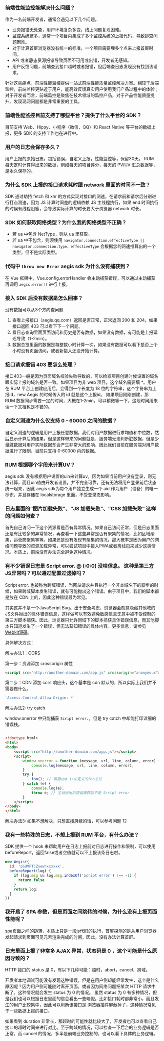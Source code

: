 ### 前端性能监控能解决什么问题？[](id:que1)

作为一名前端开发者，通常会遇见以下几个问题。
- 业务报错无处查，用户环境复杂多变，线上问题复现困难。
- 监控系统繁多，通常一个项目内集成了多个监控系统的上报代码，导致排查问题困难。
- 对于计算首屏浏览器没有统一的标准，一个项目需要埋多个点来上报首屏时间。
- API 或者静态资源报错导致页面不可用或出错，开发者无感知。
- 用户反馈问题，前端查到接口超时或者报错，但后端查日志发现没有找到该请求。

针对这些痛点，前端性能监控提供一站式前端性能质量监控解决方案。相较于后端监控，前端监控更贴近于用户，能高效反馈真实用户使用我们产品过程中的体验；对于开发者而言，前端监控是聚焦在技术领域的监控产品，对于产品性能质量提升、发现现网问题都是非常重要的工具。

### 前端性能监控目前支持了哪些平台？提供了什么平台的 SDK？[](id:que2)

目前支持 Web、Hippy、小程序（微信、QQ）和 React Native 等平台的数据上报，更多 SDK 的支持工作也在进行中。

### 用户的日志会保存多久？[](id:que3)

用户上报的原始日志，包括错误，自定义上报，性能监控等，保留30天。
RUM 每天定时计算得出来的数据，例如每天的项目评分，每天的 PV/UV 汇总数据等，是永久保存的。


### 为什么 SDK 上报的接口请求耗时跟 network 里面的时间不一致？[](id:que4)

SDK 通过劫持 fetch 和 xhr 的方式实现对接口的测速，在请求前和请求后分别进行打点测速，因为 JS 计算时间差的逻辑依赖 JS 主线程执行，如果 end 时间执行的时候有线程阻塞，会导致实际计算的时长要大于浏览器 network 时长。

### SDK 如何获取网络类型？为什么我的网络类型不正确？[](id:que5)

- 若 ua 中包含 NetType，则从 ua 里获取。
- 若 ua 中不包含，则须使用 `navigator.connection.effectiveType || navigator.connection.type，effectiveType` 会根据您的网速推算出的一个类型，但不是实际类型。

### 代码中 `throw new Error` aegis sdk 为什么没有捕获到？[](id:que6)

在 Vue 框架中，Vue.config.errorHandler 会主动捕获错误，可以通过主动捕获再调用 `aegis.error()` 进行上报。

### 接入 SDK 后没有数据是怎么回事？[](id:que7)

没有数据可以从3个方向查问题
1. 查看上报接口（aegis.qq.com）返回是否正常，正常返回 200 和 204，如果接口返回 403 可以看下下一个问题。
2. 看日志查询里面页面访问和历史是否有数据，如果没有数据，有可能是上报延迟导致（1-2min）。
3. 数据总览里面的数据是每整数小时计算一次，如果没有数据可以看下是否上个小时没有页面访问，或者新接入还没开始计算。


### 接口请求报错 403 要怎么处理？[](id:que8)

接口403一般是因为页面域名校验失败导致的，可以检查项目创建时候设置的域名跟实际上报的域名是否一致。如果项目为非 web 项目，这个域名需要填 *。用户在 RUM 平台上创建应用后，会得到一个长度为 18 位的字符串，这个字符串为上报id，new Aegis 的时候传入的 id 就是这个上报id。 如果项目刚刚创建，那 RUM 数据同步需要一定的时间，大概在1-2min，可以稍微等一下，这段时间用来读一下文档也是不错的。

### 自定义测速为什么仅支持 0 - 60000 之间的数据？[](id:que9)

自定义测速的逻辑是用户上报任意数据，我们对用户数据进行求均值和中位数，然后显示计算后的结果，但是这样带来的问题就是，服务端无法判断脏数据，但是少量脏数据对用户实际数据却会产生非常大的影响，因此我们目前在服务端对用户数据进行了限制，目前只支持 0-60000 内的数据。

### RUM 根据哪个字段来计算UV？[](id:que10)

aegis sdk 没有根据用户设置的uin来计算uv，因为如果当前用户没有登录，则无法计算，而且uin值由开发者设置，并不完全可靠，还有无法将用户登录前后状态统一起来，因此 aegis sdk为每个用户独立生成一个 aid 作为用户（设备）的唯一标识，并且存储在 localstorage 里面，不受登录态影响。

### 日志里面的“图片加载失败”、“JS 加载失败”、“CSS 加载失败” 这样的问题如何查？[](id:que11)

首先自己访问一下这个资源看是否有异常情况。如果自己访问正常，但是日志里面还是有比较多的异常情况，再查看一下这些异常是否有聚集的情况，比如区域聚集，运营商聚集等等。如果还是没有发现有聚集的情况，那大概率是因为用户的网络问题导致的资源加载异常，可以尝试项目中接入PWA或者离线包来减少这类情况。本质上，前端没有办法完全避免这种情况。

### 有不少错误日志是 Script error. @ (:0:0) 没啥信息。 这种是第三方JS异常吗？可以通过配置过滤掉吗？[](id:que12)

Script error. 也被称为跨域错误，当网站请求并且执行一个非本域名下的脚步的时候，如果跨域脚本发生错误，就有可能抛出这个错误。由于项目中，我们的脚本都是放在 CDN 上的，因此这种错误最为常见。

其实这并不是一个JavaScript Bug。出于安全考虑，浏览器会刻意隐藏其他域的JS文件抛出的具体错误信息，这样做可以有效避免敏感信息无意中被不受控制的第三方脚本捕获。因此，浏览器只允许同域下的脚本捕获具体错误信息，而其他脚本只知道发生了一个错误，但无法获知错误的具体内容。更多信息，请参见[Webkit源码](https://trac.webkit.org/browser/branches/chromium/648/Source/WebCore/dom/ScriptExecutionContext.cpp?spm=a2c63.p38356.879954.4.35155db7eUvHNi&file=ScriptExecutionContext.cpp#L294)。

具体解决方式：

解决办法1：CORS

第一步：资源添加 crossorigin 属性

```html
<script src="http://another-domain.com/app.js" crossorigin="anonymous"></script>
```

第二步：CDN 添加 cors 响应头，这个基本是 cdn 默认的，所以实际上我们并不需要做什么。

```javascript
`Access-Control-Allow-Origin: *`
```

解决办法2: try catch

window.onerror 中只能捕获 `Script error.`，但是 try catch 中却能打印详细的错误栈。

```html

<!doctype html>
<html>
<body>
    <script src="http://another-domain.com/app.js"></script>
    <script>
        window.onerror = function (message, url, line, column, error) {
            console.log(message, url, line, column, error);
        }
        try {
            foo(); // 调用app.js中定义的foo方法
        } catch (e) {
            console.log(e);
            throw e; // 主动抛出的错误捕获后不是 Script error
        }
    </script>
</body>
</html>
```

解决办法3: 如果不想解决，只想直接屏蔽的话，可以参考问题 12

### 我有一些特殊的日志，不想上报到 RUM 平台，有什么办法？[](id:que13)

SDK 提供一个 hook 来帮助用户在日志上报前对日志进行操作和限制，可以使用 beforeReport，返回false或者空值就可以不上报该条日志啦。

```javascript
new Aegis({  
  id: 'pGUVFTCZyewhxxxxxx',
  beforeReport(log) {
    if (log.msg && log.msg.indexOf('Script error') !== -1) {
      return false
    }
    return log;
  }
})
```

### 我开启了 SPA 参数，但是页面之间跳转的时候，为什么没有上报页面性能呢？[](id:que14)

spa页面之间的跳转，本质上只是一段js代码的执行，首屏探测的是从用户浏览器发起请求到页面可见元素渲染完成的时间，因此，没有办法计算首屏。

### 日志里面上报了非常多 AJAX 异常，状态码是 0 ，这个可能是什么原因导致的？[](id:que15)

HTTP 接口的 status 是 0，有以下几种可能：超时，abort，cancel，跨域。

开发者本地调试可能没有发现这种错误，但是在用户侧却能经常发生，这个是什么原因呢？因为用户侧可能随时离开页面，或者因为网络问题把某次 HTTP 请求中断了，这种情况就会发生 status 为 0 的情况。
虽然 status 为 0 有多种情况，但是我们也可以根据日志里面的信息看出一些端倪。比如接口耗时都非常小，而且发生的用户比较集中，因此可以判断该接口是 浏览器插件屏蔽掉了，这种情况常见于一些数据上报的接口。

如果看到 duration 非常长，那超时的可能性就比较大了，开发者也可以查看自己接口的超时时间来进行对比。至于跨域的情况，可以检查一下后台的业务逻辑是否正常，而 cancel 的情况，多半是前端业务控制的，也可以看下具体的业务逻辑。

